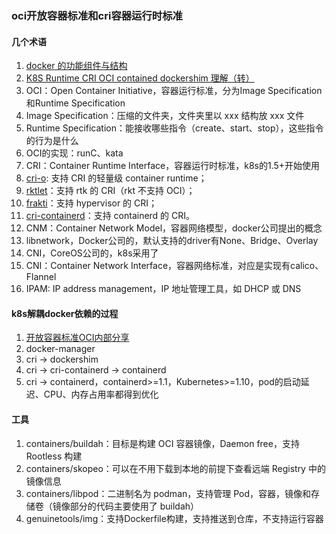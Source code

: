 ### oci开放容器标准和cri容器运行时标准

#### 几个术语
1. [docker 的功能组件与结构](https://blog.laisky.com/p/docker-component/)
1. [K8S Runtime CRI OCI contained dockershim 理解（转）](https://www.cnblogs.com/charlieroro/articles/10998203.html)
1. OCI：Open Container Initiative，容器运行标准，分为Image Specification和Runtime Specification
  1. Image Specification：压缩的文件夹，文件夹里以 xxx 结构放 xxx 文件
  1. Runtime Specification：能接收哪些指令（create、start、stop），这些指令的行为是什么
  1. OCI的实现：runC、kata
1. CRI：Container Runtime Interface，容器运行时标准，k8s的1.5+开始使用
  1. [cri-o](https://cri-o.io/): 支持 CRI 的轻量级 container runtime；
  1. [rktlet](https://github.com/kubernetes-incubator/rktlet)：支持 rtk 的 CRI（rkt 不支持 OCI）；
  1. [frakti](https://github.com/kubernetes/frakti)：支持 hypervisor 的 CRI；
  1. [cri-containerd](https://github.com/containerd/cri)：支持 containerd 的 CRI。
1. CNM：Container Network Model，容器网络模型，docker公司提出的概念
  1. libnetwork，Docker公司的，默认支持的driver有None、Bridge、Overlay
  1. CNI，CoreOS公司的，k8s采用了
1. CNI：Container Network Interface，容器网络标准，对应是实现有calico、Flannel
1. IPAM: IP address management，IP 地址管理工具，如 DHCP 或 DNS

#### k8s解耦docker依赖的过程
1. [开放容器标准OCI内部分享](https://xuanwo.io/2019/08/06/oci-intro/)
1. docker-manager
1. cri -> dockershim
1. cri -> cri-containerd -> containerd
1. cri -> containerd，containerd>=1.1，Kubernetes>=1.10，pod的启动延迟、CPU、内存占用率都得到优化

#### 工具
1. containers/buildah：目标是构建 OCI 容器镜像，Daemon free，支持 Rootless 构建
1. containers/skopeo：可以在不用下载到本地的前提下查看远端 Registry 中的镜像信息
1. containers/libpod：二进制名为 podman，支持管理 Pod，容器，镜像和存储卷（镜像部分的代码主要使用了 buildah）
1. genuinetools/img：支持Dockerfile构建，支持推送到仓库，不支持运行容器














